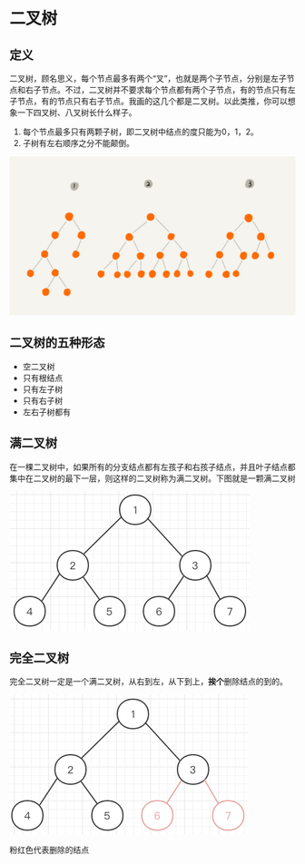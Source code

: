 # 二叉树

## 定义

二叉树，顾名思义，每个节点最多有两个“叉”，也就是两个子节点，分别是左子节点和右子节点。不过，二叉树并不要求每个节点都有两个子节点，有的节点只有左子节点，有的节点只有右子节点。我画的这几个都是二叉树。以此类推，你可以想象一下四叉树、八叉树长什么样子。

1. 每个节点最多只有两颗子树，即二叉树中结点的度只能为0，1，2。
2. 子树有左右顺序之分不能颠倒。

![](../../.gitbook/assets/image%20%28132%29.png)

## 二叉树的五种形态

* 空二叉树
* 只有根结点
* 只有左子树
* 只有右子树
* 左右子树都有

## 满二叉树

在一棵二叉树中，如果所有的分支结点都有左孩子和右孩子结点，并且叶子结点都集中在二叉树的最下一层，则这样的二叉树称为满二叉树。下图就是一颗满二叉树

![](../../.gitbook/assets/image%20%289%29.png)

## 完全二叉树

完全二叉树一定是一个满二叉树，从右到左，从下到上，**挨个**删除结点的到的。

![](../../.gitbook/assets/image%20%2817%29.png)

粉红色代表删除的结点

